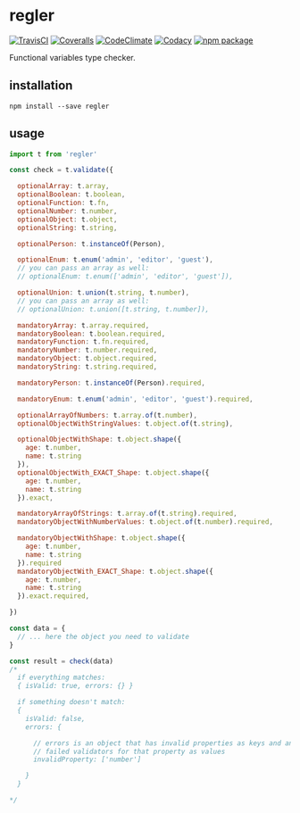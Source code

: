 # regler

[![TravisCI][build-badge]][build-url]
[![Coveralls][coverage-badge]][coverage-url]
[![CodeClimate][maintainability-badge]][maintainability-url]
[![Codacy][code-quality-badge]][code-quality-url]
[![npm package][npm-badge]][npm]

Functional variables type checker.

## installation

```
npm install --save regler
```

## usage

```js
import t from 'regler'

const check = t.validate({

  optionalArray: t.array,
  optionalBoolean: t.boolean,
  optionalFunction: t.fn,
  optionalNumber: t.number,
  optionalObject: t.object,
  optionalString: t.string,

  optionalPerson: t.instanceOf(Person),

  optionalEnum: t.enum('admin', 'editor', 'guest'),
  // you can pass an array as well:
  // optionalEnum: t.enum(['admin', 'editor', 'guest']),

  optionalUnion: t.union(t.string, t.number),
  // you can pass an array as well:
  // optionalUnion: t.union([t.string, t.number]),

  mandatoryArray: t.array.required,
  mandatoryBoolean: t.boolean.required,
  mandatoryFunction: t.fn.required,
  mandatoryNumber: t.number.required,
  mandatoryObject: t.object.required,
  mandatoryString: t.string.required,

  mandatoryPerson: t.instanceOf(Person).required,

  mandatoryEnum: t.enum('admin', 'editor', 'guest').required,

  optionalArrayOfNumbers: t.array.of(t.number),
  optionalObjectWithStringValues: t.object.of(t.string),

  optionalObjectWithShape: t.object.shape({
    age: t.number,
    name: t.string
  }),
  optionalObjectWith_EXACT_Shape: t.object.shape({
    age: t.number,
    name: t.string
  }).exact,

  mandatoryArrayOfStrings: t.array.of(t.string).required,
  mandatoryObjectWithNumberValues: t.object.of(t.number).required,

  mandatoryObjectWithShape: t.object.shape({
    age: t.number,
    name: t.string
  }).required
  mandatoryObjectWith_EXACT_Shape: t.object.shape({
    age: t.number,
    name: t.string
  }).exact.required,

})

const data = {
  // ... here the object you need to validate
}

const result = check(data)
/*
  if everything matches:
  { isValid: true, errors: {} }

  if something doesn't match:
  {
    isValid: false,
    errors: {

      // errors is an object that has invalid properties as keys and an array of
      // failed validators for that property as values
      invalidProperty: ['number']

    }
  }

*/

```














[build-badge]: https://img.shields.io/travis/0xc14m1z/regler.svg
[build-url]: https://travis-ci.org/0xc14m1z/regler

[coverage-badge]: https://img.shields.io/coveralls/github/0xc14m1z/regler.svg
[coverage-url]: https://coveralls.io/github/0xc14m1z/regler

[maintainability-badge]: https://img.shields.io/codeclimate/maintainability/0xc14m1z/regler.svg
[maintainability-url]: https://codeclimate.com/github/0xc14m1z/regler

[code-quality-badge]: https://img.shields.io/codacy/grade/c5eb6609f4744298bca301b20b11c102.svg
[code-quality-url]: https://www.codacy.com/app/0xc14m1z/regler

[npm-badge]: https://badge.fury.io/js/regler.svg
[npm]: https://badge.fury.io/js/regler
